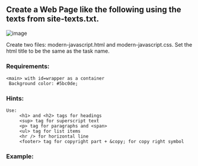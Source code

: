 
## Create a Web Page like the following using the texts from site-texts.txt.

![image](https://github.com/nsinorov/SoftUniMainPath/assets/45227327/f3d9f78a-82a4-4666-ae52-5c398eb69a13)

Create two files: modern-javascript.html and modern-javascript.css. Set the html title to be the same as the task name.

### Requirements:

    <main> with id=wrapper as a container
     Background color: #5bc0de;
     
### Hints:

    Use:
         <h1> and <h2> tags for headings
         <sup> tag for superscript text
         <p> tag for paragraphs and <span>
         <ul> tag for list items
         <hr /> for horizontal line
         <footer> tag for copyright part + &copy; for copy right symbol

### Example:

